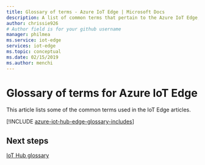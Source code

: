 ```yaml
---
title: Glossary of terms - Azure IoT Edge | Microsoft Docs
description: A list of common terms that pertain to the Azure IoT Edge, its components, services, devices, and technologies.
author: chrissie926
# Author field is for your github username
manager: philmea
ms.service: iot-edge
services: iot-edge
ms.topic: conceptual
ms.date: 02/15/2019
ms.author: menchi
---
```


# Glossary of terms for Azure IoT Edge

This article lists some of the common terms used in the IoT Edge articles.

[!INCLUDE [azure-iot-hub-edge-glossary-includes](../../includes/azure-iot-hub-edge-glossary-includes.md)]

## Next steps

[IoT Hub glossary](../iot-hub/iot-hub-devguide-glossary.md)
